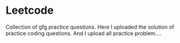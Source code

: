 


# Leetcode
Collection of gfg practice questions.
Here I uploaded the solution of practice coding questions.
And I upload all practice problem.... 
